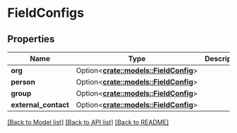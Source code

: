 # FieldConfigs

## Properties

Name | Type | Description | Notes
------------ | ------------- | ------------- | -------------
**org** | Option<[**crate::models::FieldConfig**](FieldConfig.md)> |  | [optional]
**person** | Option<[**crate::models::FieldConfig**](FieldConfig.md)> |  | [optional]
**group** | Option<[**crate::models::FieldConfig**](FieldConfig.md)> |  | [optional]
**external_contact** | Option<[**crate::models::FieldConfig**](FieldConfig.md)> |  | [optional]

[[Back to Model list]](../README.md#documentation-for-models) [[Back to API list]](../README.md#documentation-for-api-endpoints) [[Back to README]](../README.md)


